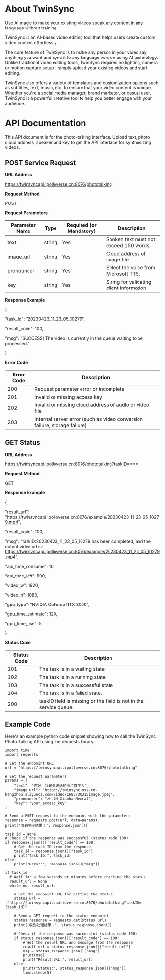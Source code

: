 # **About TwinSync**

Use AI magic to make your existing videos speak any content in any language without training.

TwinSync is an AI-based video editing tool that helps users create custom video content effortlessly.

The core feature of TwinSync is to make any person in your video say anything you want and sync it to any language version using AI technology. Unlike traditional video editing tools, TwinSync requires no lighting, camera or motion capture setup - simply upload your existing videos and start editing.

TwinSync also offers a variety of templates and customization options such as subtitles, text, music, etc. to ensure that your video content is unique. Whether you're a social media manager, brand marketer, or casual user, TwinSync is a powerful creative tool to help you better engage with your audience.

# **API Documentation**

This API document is for the photo-talking interface. Upload text, photo cloud address, speaker and key to get the API interface for synthesizing videos.

## **POST Service Request**

**URL Address**

https://twinsyncapi.ipolloverse.cn:8076/phototalking

**Request Method**

POST

**Request Parameters**

| **Parameter Name** | **Type** | **Required (or Mandatory)** | **Description** |
| --- | --- | --- | --- |
| text | string | Yes | Spoken text must not exceed 150 words. |
| image_url | string | Yes | Cloud address of image file |
| pronouncer | string | Yes | Select the voice from Microsoft TTS. |
| key | string | Yes | String for validating client information |

**Response Example**

{

"task_id": "20230423_11_23_05_10279",

"result_code": 100,

"msg": "SUCCESS! The video is currently in the queue waiting to be processed."

}

**Error Code**

| **Error Code** | **Description** |
| --- | --- |
| 200 | Request parameter error or incomplete |
| 201 | Invalid or missing access key |
| 202 | Invalid or missing cloud address of audio or video file |
| 203 | Internal server error (such as video conversion failure, storage failure) |

## **GET Status**

**URL Address**

https://twinsyncapi.ipolloverse.cn:8076/phototalking?taskID=***

**Request Method**

GET

**Response Example**

{

"result_url": "https://twinsyncapi.ipolloverse.cn:8076/example/20230423_11_23_05_10279.mp4",

"result_code": 100,

"msg": "taskID:20230423_11_23_05_10279 has been completed, and the output video url is: https://twinsyncapi.ipolloverse.cn:8076/example/20230423_11_23_05_10279.mp4",

"api_time_consume": 10,

"api_time_left": 590,

"video_w": 1920,

"video_h": 1080,

"gpu_type": "NVIDIA GeForce RTX 3090",

"gpu_time_estimate": 120,

"gpu_time_use": 5

}

**Status Code**

| **Status Code** | **Description** |
| --- | --- |
| 101 | The task is in a waiting state |
| 102 | The task is in a running state |
| 103 | The task is in a successful state |
| 104 | The task is in a failed state. |
| 200 | taskID field is missing or the field is not in the service queue. |


## **Example Code**

Here's an example python code snippet showing how to call the TwinSync Photo Talking API using the requests library:

    import time
    import requests

    # Set the endpoint URL
    url = "https://twinsyncapi.ipolloverse.cn:8076/phototalking"

    # Set the request parameters
    params = {
        "text": "你好，我是会说话的照片数字人",
        "image_url": "https://twinsync.oss-cn-hangzhou.aliyuncs.com/video/1683730315image.jpeg",
        "pronouncer": "zh-CN-XiaohanNeural",
        "key": "your_access_key"
    }

    # Send a POST request to the endpoint with the parameters
    response = requests.post(url, data=params)
    print('收到响应结果：', response.json())

    task_id = None
    # Check if the response was successful (status code 100)
    if response.json()['result_code'] == 100:
        # Get the task ID from the response
        task_id = response.json()["task_id"]
        print("Task ID:", task_id)
    else:
        print("Error:", response.json()["msg"])

    if task_id:
      # Wait for a few seconds or minutes before checking the status
      result_url = None
      while not result_url:

        # Set the endpoint URL for getting the status
        status_url = f"https://twinsyncapi.ipolloverse.cn:8076/phototalking?taskID={task_id}"

        # Send a GET request to the status endpoint
        status_response = requests.get(status_url)
        print('收到处理结果：', status_response.json())

        # Check if the response was successful (status code 100)
        if status_response.json()['result_code'] == 100:
            # Get the result URL and message from the response
            result_url = status_response.json()["result_url"]
            msg = status_response.json()["msg"]
            print(msg)
            print("Result URL:", result_url)
        else:
            print("Status:", status_response.json()["msg"])
            time.sleep(5)




